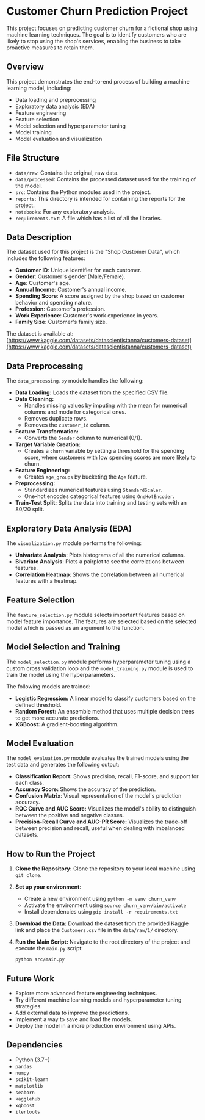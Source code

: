 # Customer Churn Prediction Project

This project focuses on predicting customer churn for a fictional shop using machine learning techniques. The goal is to identify customers who are likely to stop using the shop's services, enabling the business to take proactive measures to retain them.

## Overview

This project demonstrates the end-to-end process of building a machine learning model, including:

*   Data loading and preprocessing
*   Exploratory data analysis (EDA)
*   Feature engineering
*   Feature selection
*   Model selection and hyperparameter tuning
*   Model training
*   Model evaluation and visualization

## File Structure
*   `data/raw`: Contains the original, raw data.
*   `data/processed`: Contains the processed dataset used for the training of the model.
*   `src`: Contains the Python modules used in the project.
*   `reports`: This directory is intended for containing the reports for the project.
*   `notebooks`: For any exploratory analysis.
*   `requirements.txt`: A file which has a list of all the libraries.

## Data Description

The dataset used for this project is the "Shop Customer Data", which includes the following features:

*   **Customer ID**: Unique identifier for each customer.
*   **Gender**: Customer's gender (Male/Female).
*   **Age**: Customer's age.
*   **Annual Income**: Customer's annual income.
*   **Spending Score**: A score assigned by the shop based on customer behavior and spending nature.
*   **Profession**: Customer's profession.
*   **Work Experience**: Customer's work experience in years.
*   **Family Size**: Customer's family size.

The dataset is available at: [https://www.kaggle.com/datasets/datascientistanna/customers-dataset](https://www.kaggle.com/datasets/datascientistanna/customers-dataset)

## Data Preprocessing

The `data_processing.py` module handles the following:

*   **Data Loading:** Loads the dataset from the specified CSV file.
*   **Data Cleaning:**
    *   Handles missing values by imputing with the mean for numerical columns and mode for categorical ones.
    *   Removes duplicate rows.
    *   Removes the `customer_id` column.
*   **Feature Transformation:**
    *   Converts the `Gender` column to numerical (0/1).
*   **Target Variable Creation:**
    *   Creates a `churn` variable by setting a threshold for the spending score, where customers with low spending scores are more likely to churn.
*   **Feature Engineering:**
    *   Creates `age_groups` by bucketing the `Age` feature.
*   **Preprocessing:**
    *   Standardizes numerical features using `StandardScaler`.
    *   One-hot encodes categorical features using `OneHotEncoder`.
*   **Train-Test Split:** Splits the data into training and testing sets with an 80/20 split.

## Exploratory Data Analysis (EDA)

The `visualization.py` module performs the following:

*   **Univariate Analysis**: Plots histograms of all the numerical columns.
*   **Bivariate Analysis**: Plots a pairplot to see the correlations between features.
*   **Correlation Heatmap**: Shows the correlation between all numerical features with a heatmap.

## Feature Selection

The `feature_selection.py` module selects important features based on model feature importance. The features are selected based on the selected model which is passed as an argument to the function.

## Model Selection and Training

The `model_selection.py` module performs hyperparameter tuning using a custom cross validation loop and the `model_training.py` module is used to train the model using the hyperparameters.

The following models are trained:

*   **Logistic Regression:**  A linear model to classify customers based on the defined threshold.
*   **Random Forest:** An ensemble method that uses multiple decision trees to get more accurate predictions.
*   **XGBoost:**  A gradient-boosting algorithm.

## Model Evaluation

The `model_evaluation.py` module evaluates the trained models using the test data and generates the following output:

*   **Classification Report:** Shows precision, recall, F1-score, and support for each class.
*   **Accuracy Score:** Shows the accuracy of the prediction.
*   **Confusion Matrix**: Visual representation of the model's prediction accuracy.
*   **ROC Curve and AUC Score:** Visualizes the model's ability to distinguish between the positive and negative classes.
*   **Precision-Recall Curve and AUC-PR Score:** Visualizes the trade-off between precision and recall, useful when dealing with imbalanced datasets.

## How to Run the Project

1.  **Clone the Repository:** Clone the repository to your local machine using `git clone`.
2.  **Set up your environment**:
    *   Create a new environment using `python -m venv churn_venv`
    *   Activate the environment using `source churn_venv/bin/activate`
    *   Install dependencies using `pip install -r requirements.txt`
3.  **Download the Data:** Download the dataset from the provided Kaggle link and place the `Customers.csv` file in the `data/raw/1/` directory.
4.  **Run the Main Script:** Navigate to the root directory of the project and execute the `main.py` script:

    ```bash
    python src/main.py
    ```

## Future Work

*   Explore more advanced feature engineering techniques.
*   Try different machine learning models and hyperparameter tuning strategies.
*   Add external data to improve the predictions.
*   Implement a way to save and load the models.
*   Deploy the model in a more production environment using APIs.

## Dependencies

*   Python (3.7+)
*   `pandas`
*   `numpy`
*   `scikit-learn`
*   `matplotlib`
*   `seaborn`
*   `kagglehub`
*   `xgboost`
*   `itertools`

